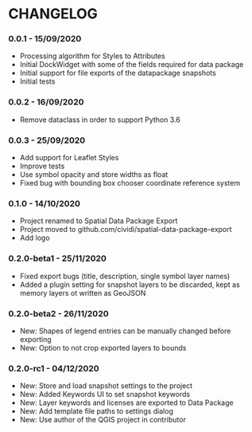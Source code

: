 # CHANGELOG

### 0.0.1 - 15/09/2020

* Processing algorithm for Styles to Attributes
* Initial DockWidget with some of the fields required for data package
* Initial support for file exports of the datapackage snapshots
* Initial tests

### 0.0.2 - 16/09/2020

* Remove dataclass in order to support Python 3.6

### 0.0.3 - 25/09/2020

* Add support for Leaflet Styles
* Improve tests
* Use symbol opacity and store widths as float
* Fixed bug with bounding box chooser coordinate reference system

### 0.1.0 - 14/10/2020

* Project renamed to Spatial Data Package Export
* Project moved to github.com/cividi/spatial-data-package-export
* Add logo

### 0.2.0-beta1 - 25/11/2020

* Fixed export bugs (title, description, single symbol layer names)
* Added a plugin setting for snapshot layers to be discarded, kept as memory layers ot written as GeoJSON

### 0.2.0-beta2 - 26/11/2020

* New: Shapes of legend entries can be manually changed before exporting
* New: Option to not crop exported layers to bounds 

### 0.2.0-rc1 - 04/12/2020

* New: Store and load snapshot settings to the project 
* New: Added Keywords UI to set snapshot keywords
* New: Layer keywords and licenses are exported to Data Package
* New: Add template file paths to settings dialog
* New: Use author of the QGIS project in contributor

###
